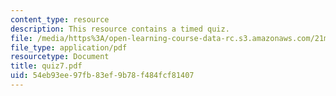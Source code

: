 ```yaml
---
content_type: resource
description: This resource contains a timed quiz.
file: /media/https%3A/open-learning-course-data-rc.s3.amazonaws.com/21m-302-harmony-and-counterpoint-ii-spring-2005/54eb93ee97fb83ef9b78f484fcf81407_quiz7.pdf
file_type: application/pdf
resourcetype: Document
title: quiz7.pdf
uid: 54eb93ee-97fb-83ef-9b78-f484fcf81407
---
```


